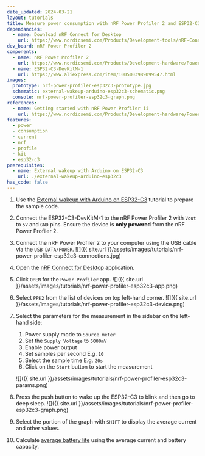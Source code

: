 ```yaml
---
date_updated: 2024-03-21
layout: tutorials
title: Measure power consumption with nRF Power Profiler 2 and ESP32-C3
dependancies:
  - name: Download nRF Connect for Desktop
    url: https://www.nordicsemi.com/Products/Development-tools/nRF-Connect-for-desktop
dev_board: nRF Power Profiler 2
components:
  - name: nRF Power Profiler 2
    url: https://www.nordicsemi.com/Products/Development-hardware/Power-Profiler-Kit-2
  - name: ESP32-C3-DevKitM-1
    url: https://www.aliexpress.com/item/1005003989099547.html
images:
  prototype: nrf-power-profiler-esp32c3-prototype.jpg
  schematic: external-wakeup-arduino-esp32c3-schematic.png
  console: nrf-power-profiler-esp32c3-graph.png
references:
  - name: Getting started with nRF Power Profiler ii
    url: https://www.nordicsemi.com/Products/Development-hardware/Power-Profiler-Kit-2/GetStarted?lang=en#infotabs
features:
  - power
  - consumption
  - current
  - nrf
  - profile
  - kit
  - esp32-c3
prerequisites:
  - name: External wakeup with Arduino on ESP32-C3
    url: ./external-wakeup-arduino-esp32c3
has_code: false
---
```


1. Use the [External wakeup with Arduino on ESP32-C3](./external-wakeup-arduino-esp32c3) tutorial to prepare the sample code.
1. Connect the ESP32-C3-DevKitM-1 to the nRF Power Profiler 2 with `Vout` to `5V` and `GND` pins. Ensure the device is **only powered** from the nRF Power Profiler 2.
1. Connect the nRF Power Profiler 2 to your computer using the USB cable via the `USB DATA/POWER`.
    ![]({{ site.url }}/assets/images/tutorials/nrf-power-profiler-esp32c3-connections.jpg)
1. Open the [nRF Connect for Desktop](https://www.nordicsemi.com/Products/Development-tools/nRF-Connect-for-desktop) application.
1. Click `OPEN` for the `Power Profiler` app.
    ![]({{ site.url }}/assets/images/tutorials/nrf-power-profiler-esp32c3-app.png)
1. Select `PPK2` from the list of devices on top left-hand corner.
    ![]({{ site.url }}/assets/images/tutorials/nrf-power-profiler-esp32c3-device.png)
1. Select the parameters for the measurement in the sidebar on the left-hand side:
    1. Power supply mode to `Source meter`
    1. Set the `Supply Voltage` to `5000mV`
    1. Enable power output
    1. Set samples per second E.g. `10`
    1. Select the sample time E.g. `20s`
    1. Click on the `Start` button to start the measurement

    ![]({{ site.url }}/assets/images/tutorials/nrf-power-profiler-esp32c3-params.png)
1. Press the push button to wake up the ESP32-C3 to blink and then go to deep sleep.
    ![]({{ site.url }}/assets/images/tutorials/nrf-power-profiler-esp32c3-graph.png)
1. Select the portion of the graph with `SHIFT` to display the average current and other values.
1. Calculate [average battery life](https://www.digikey.com/en/resources/conversion-calculators/conversion-calculator-battery-life) using the average current and battery capacity.
